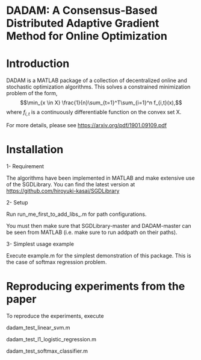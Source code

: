 # DADAM: A Consensus-Based Distributed Adaptive Gradient Method for Online Optimization

# Introduction

DADAM is a MATLAB package of a collection of decentralized online and stochastic optimization algorithms. This solves a constrained minimization problem of the form, 
$$\min_{x \in X} \frac{1}{n}\sum_{t=1}^T\sum_{i=1}^n f_{i,t}(x),$$ 
where $f_{i,t}$ is a continuously differentiable function on the convex set X.  

For more details, please see https://arxiv.org/pdf/1901.09109.pdf

# Installation

 1- Requirement
 
The algorithms have been implemented in MATLAB and make extensive use of the SGDLibrary. You can find the latest version at https://github.com/hiroyuki-kasai/SGDLibrary 


 2- Setup
 
Run run_me_first_to_add_libs_.m for path configurations.

You must then make sure that SGDLibrary-master and DADAM-master can be seen from MATLAB (i.e. make sure to run addpath on their paths).

 3- Simplest usage example
 
Execute example.m for the simplest demonstration of this package. This is the case of softmax regression problem.

# Reproducing experiments from the paper

To reproduce the experiments, execute

dadam_test_linear_svm.m 

dadam_test_l1_logistic_regression.m 

dadam_test_softmax_classifier.m



